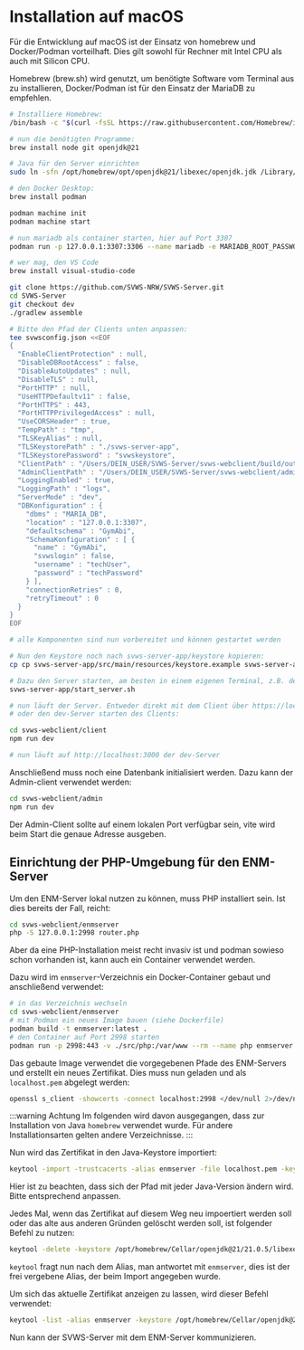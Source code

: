 # Installation auf macOS
Für die Entwicklung auf macOS ist der Einsatz von homebrew und Docker/Podman vorteilhaft. Dies gilt sowohl für Rechner mit Intel CPU als auch mit Silicon CPU.

Homebrew (brew.sh) wird genutzt, um benötigte Software vom Terminal aus zu installieren, Docker/Podman ist für den Einsatz der MariaDB zu empfehlen.

```zsh
# Installiere Homebrew:
/bin/bash -c "$(curl -fsSL https://raw.githubusercontent.com/Homebrew/install/HEAD/install.sh)"

# nun die benötigten Programme:
brew install node git openjdk@21

# Java für den Server einrichten
sudo ln -sfn /opt/homebrew/opt/openjdk@21/libexec/openjdk.jdk /Library/Java/JavaVirtualMachines/openjdk-21.jdk

# den Docker Desktop:
brew install podman

podman machine init
podman machine start

# nun mariadb als container starten, hier auf Port 3307
podman run -p 127.0.0.1:3307:3306 --name mariadb -e MARIADB_ROOT_PASSWORD=svwsadmin -d mariadb

# wer mag, den VS Code
brew install visual-studio-code

git clone https://github.com/SVWS-NRW/SVWS-Server.git
cd SVWS-Server
git checkout dev
./gradlew assemble

# Bitte den Pfad der Clients unten anpassen:
tee svwsconfig.json <<EOF
{
  "EnableClientProtection" : null,
  "DisableDBRootAccess" : false,
  "DisableAutoUpdates" : null,
  "DisableTLS" : null,
  "PortHTTP" : null,
  "UseHTTPDefaultv11" : false,
  "PortHTTPS" : 443,
  "PortHTTPPrivilegedAccess" : null,
  "UseCORSHeader" : true,
  "TempPath" : "tmp",
  "TLSKeyAlias" : null,
  "TLSKeystorePath" : "./svws-server-app",
  "TLSKeystorePassword" : "svwskeystore",
  "ClientPath" : "/Users/DEIN_USER/SVWS-Server/svws-webclient/build/output",
  "AdminClientPath" : "/Users/DEIN_USER/SVWS-Server/svws-webclient/admin/build/output",
  "LoggingEnabled" : true,
  "LoggingPath" : "logs",
  "ServerMode" : "dev",
  "DBKonfiguration" : {
    "dbms" : "MARIA_DB",
    "location" : "127.0.0.1:3307",
    "defaultschema" : "GymAbi",
    "SchemaKonfiguration" : [ {
      "name" : "GymAbi",
      "svwslogin" : false,
      "username" : "techUser",
      "password" : "techPassword"
    } ],
    "connectionRetries" : 0,
    "retryTimeout" : 0
  }
}
EOF

# alle Komponenten sind nun vorbereitet und können gestartet werden

# Nun den Keystore noch nach svws-server-app/keystore kopieren:
cp cp svws-server-app/src/main/resources/keystore.example svws-server-app/keystore

# Dazu den Server starten, am besten in einem eigenen Terminal, z.B. dem von code:
svws-server-app/start_server.sh

# nun läuft der Server. Entweder direkt mit dem Client über https://localhost verbinden
# oder den dev-Server starten des Clients:

cd svws-webclient/client
npm run dev

# nun läuft auf http://localhost:3000 der dev-Server

```

Anschließend muss noch eine Datenbank initialisiert werden. Dazu kann der Admin-client verwendet werden:

```bash
cd svws-webclient/admin
npm run dev
```

Der Admin-Client sollte auf einem lokalen Port verfügbar sein, vite wird beim Start die genaue Adresse ausgeben.

## Einrichtung der PHP-Umgebung für den ENM-Server
Um den ENM-Server lokal nutzen zu können, muss PHP installiert sein. Ist dies bereits der Fall, reicht:

```bash
cd svws-webclient/enmserver
php -S 127.0.0.1:2998 router.php
```

Aber da eine PHP-Installation meist recht invasiv ist und podman sowieso schon vorhanden ist, kann auch ein Container
verwendet werden.

Dazu wird im `enmserver`-Verzeichnis ein Docker-Container gebaut und anschließend verwendet:

```bash
# in das Verzeichnis wechseln
cd svws-webclient/enmserver
# mit Podman ein neues Image bauen (siehe Dockerfile)
podman build -t enmserver:latest .
# den Container auf Port 2998 starten
podman run -p 2998:443 -v ./src/php:/var/www --rm --name php enmserver
```

Das gebaute Image verwendet die vorgegebenen Pfade des ENM-Servers und erstellt ein neues Zertifikat. Dies muss nun
geladen und als `localhost.pem` abgelegt werden:

```bash
openssl s_client -showcerts -connect localhost:2998 </dev/null 2>/dev/null|openssl x509 -outform PEM >localhost.pem
```

:::warning Achtung
Im folgenden wird davon ausgegangen, dass zur Installation von Java `homebrew` verwendet wurde. Für andere Installationsarten gelten andere Verzeichnisse.
:::

Nun wird das Zertifikat in den Java-Keystore importiert:

```bash
keytool -import -trustcacerts -alias enmserver -file localhost.pem -keystore /opt/homebrew/Cellar/openjdk@21/21.0.5/libexec/openjdk.jdk/Contents/Home/lib/security/cacerts
```

Hier ist zu beachten, dass sich der Pfad mit jeder Java-Version ändern wird. Bitte entsprechend anpassen.

Jedes Mal, wenn das Zertifikat auf diesem Weg neu impoertiert werden soll oder das alte aus anderen Gründen gelöscht werden soll, ist folgender Befehl zu nutzen:

```bash
keytool -delete -keystore /opt/homebrew/Cellar/openjdk@21/21.0.5/libexec/openjdk.jdk/Contents/Home/lib/security/cacerts
```

`keytool` fragt nun nach dem Alias, man antwortet mit `enmserver`, dies ist der frei vergebene Alias, der beim Import angegeben wurde.

Um sich das aktuelle Zertifikat anzeigen zu lassen, wird dieser Befehl verwendet:

```bash
keytool -list -alias enmserver -keystore /opt/homebrew/Cellar/openjdk@21/21.0.5/libexec/openjdk.jdk/Contents/Home/lib/security/cacerts
```

Nun kann der SVWS-Server mit dem ENM-Server kommunizieren.